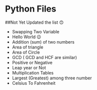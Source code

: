 # Python Files
##Not Yet Updated the list :upside_down_face:

- Swapping Two Variable
- Hello World :wink:
- Addition (sum) of two numbers 
- Area of triangle
- Area of Circle
- GCD ( GCD and HCF are similar)
- Positive or Negative
- Leap year or Not
- Multiplication Tables
- Largest (Greatest) among three number
- Celsius To Fahrenheit
